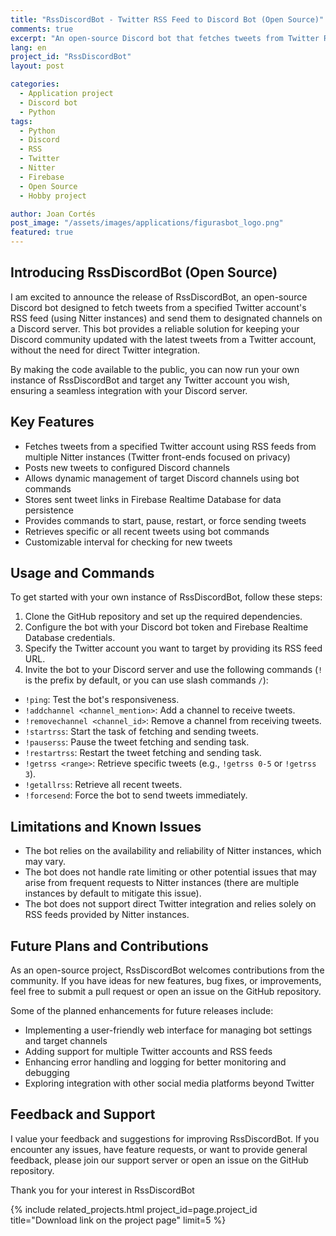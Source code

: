 ```yaml
---
title: "RssDiscordBot - Twitter RSS Feed to Discord Bot (Open Source)"
comments: true
excerpt: "An open-source Discord bot that fetches tweets from Twitter RSS feeds (using Nitter instances) and sends them to designated channels"
lang: en
project_id: "RssDiscordBot"
layout: post

categories:
  - Application project
  - Discord bot
  - Python
tags:
  - Python
  - Discord
  - RSS
  - Twitter
  - Nitter
  - Firebase
  - Open Source
  - Hobby project

author: Joan Cortés
post_image: "/assets/images/applications/figurasbot_logo.png"
featured: true
---
```


## Introducing RssDiscordBot (Open Source)

I am excited to announce the release of RssDiscordBot, an open-source Discord bot designed to fetch tweets from a specified Twitter account's RSS feed (using Nitter instances) and send them to designated channels on a Discord server. This bot provides a reliable solution for keeping your Discord community updated with the latest tweets from a Twitter account, without the need for direct Twitter integration.

By making the code available to the public, you can now run your own instance of RssDiscordBot and target any Twitter account you wish, ensuring a seamless integration with your Discord server.

## Key Features

- Fetches tweets from a specified Twitter account using RSS feeds from multiple Nitter instances (Twitter front-ends focused on privacy)
- Posts new tweets to configured Discord channels
- Allows dynamic management of target Discord channels using bot commands
- Stores sent tweet links in Firebase Realtime Database for data persistence
- Provides commands to start, pause, restart, or force sending tweets
- Retrieves specific or all recent tweets using bot commands
- Customizable interval for checking for new tweets

## Usage and Commands

To get started with your own instance of RssDiscordBot, follow these steps:

1. Clone the GitHub repository and set up the required dependencies.
2. Configure the bot with your Discord bot token and Firebase Realtime Database credentials.
3. Specify the Twitter account you want to target by providing its RSS feed URL.
4. Invite the bot to your Discord server and use the following commands (`!` is the prefix by default, or you can use slash commands `/`):

- `!ping`: Test the bot's responsiveness.
- `!addchannel <channel_mention>`: Add a channel to receive tweets.
- `!removechannel <channel_id>`: Remove a channel from receiving tweets.
- `!startrss`: Start the task of fetching and sending tweets.
- `!pauserss`: Pause the tweet fetching and sending task.
- `!restartrss`: Restart the tweet fetching and sending task.
- `!getrss <range>`: Retrieve specific tweets (e.g., `!getrss 0-5` or `!getrss 3`).
- `!getallrss`: Retrieve all recent tweets.
- `!forcesend`: Force the bot to send tweets immediately.

## Limitations and Known Issues

- The bot relies on the availability and reliability of Nitter instances, which may vary.
- The bot does not handle rate limiting or other potential issues that may arise from frequent requests to Nitter instances (there are multiple instances by default to mitigate this issue).
- The bot does not support direct Twitter integration and relies solely on RSS feeds provided by Nitter instances.

## Future Plans and Contributions

As an open-source project, RssDiscordBot welcomes contributions from the community. If you have ideas for new features, bug fixes, or improvements, feel free to submit a pull request or open an issue on the GitHub repository.

Some of the planned enhancements for future releases include:

- Implementing a user-friendly web interface for managing bot settings and target channels
- Adding support for multiple Twitter accounts and RSS feeds
- Enhancing error handling and logging for better monitoring and debugging
- Exploring integration with other social media platforms beyond Twitter

## Feedback and Support

I value your feedback and suggestions for improving RssDiscordBot. If you encounter any issues, have feature requests, or want to provide general feedback, please join our support server or open an issue on the GitHub repository.

Thank you for your interest in RssDiscordBot

{% include related_projects.html project_id=page.project_id title="Download link on the project page" limit=5 %}
